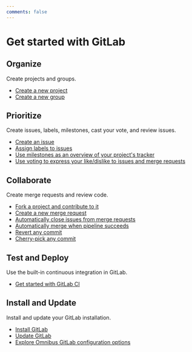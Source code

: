 ```yaml
---
comments: false
---
```


# Get started with GitLab

## Organize

Create projects and groups.

- [Create a new project](../gitlab-basics/create-project.md)
- [Create a new group](../user/group/index.md#create-a-new-group)

## Prioritize

Create issues, labels, milestones, cast your vote, and review issues.

- [Create an issue](../user/project/issues/managing_issues.md#create-a-new-issue)
- [Assign labels to issues](../user/project/labels.md)
- [Use milestones as an overview of your project's tracker](../user/project/milestones/index.md)
- [Use voting to express your like/dislike to issues and merge requests](../workflow/award_emoji.md)

## Collaborate

Create merge requests and review code.

- [Fork a project and contribute to it](../user/project/forking_workflow.md)
- [Create a new merge request](../gitlab-basics/add-merge-request.md)
- [Automatically close issues from merge requests](../user/project/issues/managing_issues.md#closing-issues-automatically)
- [Automatically merge when pipeline succeeds](../user/project/merge_requests/merge_when_pipeline_succeeds.md)
- [Revert any commit](../user/project/merge_requests/revert_changes.md)
- [Cherry-pick any commit](../user/project/merge_requests/cherry_pick_changes.md)

## Test and Deploy

Use the built-in continuous integration in GitLab.

- [Get started with GitLab CI](../ci/quick_start/README.md)

## Install and Update

Install and update your GitLab installation.

- [Install GitLab](https://about.gitlab.com/install/)
- [Update GitLab](https://about.gitlab.com/update/)
- [Explore Omnibus GitLab configuration options](https://docs.gitlab.com/omnibus/settings/configuration.html)
